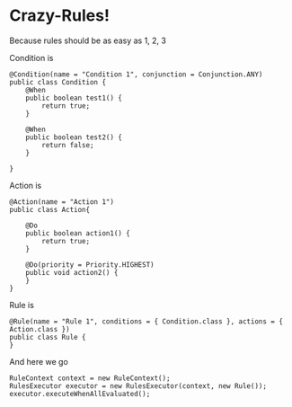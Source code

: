 Crazy-Rules!
===================
Because rules should be as easy as 1, 2, 3

Condition is 

    @Condition(name = "Condition 1", conjunction = Conjunction.ANY)
	public class Condition {
		@When
		public boolean test1() {
			return true;
		}

		@When
		public boolean test2() {
			return false;
		}

	}

Action is

    @Action(name = "Action 1")
	public class Action{

		@Do
		public boolean action1() {
			return true;
		}

		@Do(priority = Priority.HIGHEST)
		public void action2() {
		}
	}
    
Rule is

    @Rule(name = "Rule 1", conditions = { Condition.class }, actions = { Action.class })
	public class Rule {
	}

And here we go

    RuleContext context = new RuleContext();
	RulesExecutor executor = new RulesExecutor(context, new Rule());
	executor.executeWhenAllEvaluated();